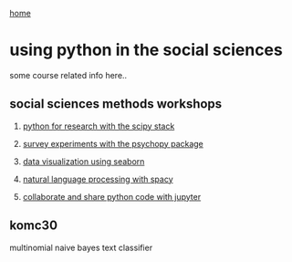 [home](https://nils-holmberg.github.io/)

# using python in the social sciences

some course related info here..

## social sciences methods workshops

1. [python for research with the scipy stack](web/210927/)

2. [survey experiments with the psychopy package](web/210928/)

3. [data visualization using seaborn](web/210929/)

4. [natural language processing with spacy](web/210930/)

5. [collaborate and share python code with jupyter](web/211001/)

## komc30

multinomial naive bayes text classifier

